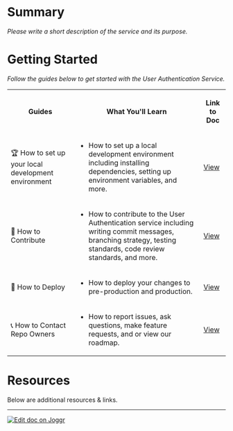 <!--@@joggrdoc@@-->
<!-- @joggr:version(v2):end -->
<!-- @joggr:warning:start -->
<!-- 
  _   _   _    __        __     _      ____    _   _   ___   _   _    ____     _   _   _ 
 | | | | | |   \ \      / /    / \    |  _ \  | \ | | |_ _| | \ | |  / ___|   | | | | | |
 | | | | | |    \ \ /\ / /    / _ \   | |_) | |  \| |  | |  |  \| | | |  _    | | | | | |
 |_| |_| |_|     \ V  V /    / ___ \  |  _ <  | |\  |  | |  | |\  | | |_| |   |_| |_| |_|
 (_) (_) (_)      \_/\_/    /_/   \_\ |_| \_\ |_| \_| |___| |_| \_|  \____|   (_) (_) (_)
                                                              
This document is managed by Joggr. Editing this document could break Joggr's core features, i.e. our 
ability to auto-maintain this document. Please use the Joggr editor to edit this document 
(link at bottom of the page).
-->
<!-- @joggr:warning:end -->
# Summary

*Please write a short description of the service and its purpose.*

# Getting Started

*Follow the guides below to get started with the User Authentication Service.*

<table class="dashdraft-table"><tbody><tr class="dashdraft-table-row"><th class="dashdraft-table-header" colspan="1" rowspan="1" colwidth="316"><p class="dashdraft-paragraph">Guides</p></th><th class="dashdraft-table-header" colspan="1" rowspan="1"><p class="dashdraft-paragraph">What You'll Learn</p></th><th class="dashdraft-table-header" colspan="1" rowspan="1"><p class="dashdraft-paragraph">Link to Doc</p></th></tr><tr class="dashdraft-table-row"><td class="dashdraft-table-cell" colspan="1" rowspan="1" colwidth="316"><p class="dashdraft-paragraph"><span data-name="trophy" class="dashdraft-emoji" data-type="emoji">🏆</span> How to set up your local development environment</p></td><td class="dashdraft-table-cell" colspan="1" rowspan="1"><ul class="dashdraft-list dashdraft-list-bullet"><li class="dashdraft-list-item"><p class="dashdraft-paragraph">How to set up a local development environment including installing dependencies, setting up environment variables, and more.</p></li></ul></td><td class="dashdraft-table-cell" colspan="1" rowspan="1"><p class="dashdraft-paragraph"><a target="_blank" rel="noopener noreferrer" class="dashdraft-link" href="https://app.joggr.io/app/documents/0107f00a-dd15-46a1-bc5f-3116f16ec43b">View</a></p></td></tr><tr class="dashdraft-table-row"><td class="dashdraft-table-cell" colspan="1" rowspan="1" colwidth="316"><p class="dashdraft-paragraph"><span data-name="party" class="dashdraft-emoji" data-type="emoji">🎉</span> How to Contribute</p></td><td class="dashdraft-table-cell" colspan="1" rowspan="1"><ul class="dashdraft-list dashdraft-list-bullet"><li class="dashdraft-list-item"><p class="dashdraft-paragraph">How to contribute to the User Authentication service including writing commit messages, branching strategy, testing standards, code review standards, and more.</p></li></ul></td><td class="dashdraft-table-cell" colspan="1" rowspan="1"><p class="dashdraft-paragraph"><a target="_blank" rel="noopener noreferrer" class="dashdraft-link" href="https://app.joggr.io/app/documents/c80c811a-b3cc-4b6f-b3d7-5cab383ca36f">View</a></p></td></tr><tr class="dashdraft-table-row"><td class="dashdraft-table-cell" colspan="1" rowspan="1" colwidth="316"><p class="dashdraft-paragraph"><span data-name="bullseye" class="dashdraft-emoji" data-type="emoji">🎯</span> How to Deploy</p></td><td class="dashdraft-table-cell" colspan="1" rowspan="1"><ul class="dashdraft-list dashdraft-list-bullet"><li class="dashdraft-list-item"><p class="dashdraft-paragraph">How to deploy your changes to pre-production and production.</p></li></ul></td><td class="dashdraft-table-cell" colspan="1" rowspan="1"><p class="dashdraft-paragraph"><a target="_blank" rel="noopener noreferrer" class="dashdraft-link" href="https://app.joggr.io/app/documents/7d67107f-7a86-4af3-8320-472fc3bcff22">View</a></p></td></tr><tr class="dashdraft-table-row"><td class="dashdraft-table-cell" colspan="1" rowspan="1" colwidth="316"><p class="dashdraft-paragraph"><span data-name="telephone_receiver" class="dashdraft-emoji" data-type="emoji">📞</span> How to Contact Repo Owners</p></td><td class="dashdraft-table-cell" colspan="1" rowspan="1"><ul class="dashdraft-list dashdraft-list-bullet"><li class="dashdraft-list-item"><p class="dashdraft-paragraph">How to report issues, ask questions, make feature requests, and or view our roadmap.</p></li></ul></td><td class="dashdraft-table-cell" colspan="1" rowspan="1"><p class="dashdraft-paragraph"><a target="_blank" rel="noopener noreferrer" class="dashdraft-link" href="https://app.joggr.io/app/documents/598d03c8-e13b-4c44-b0ac-34108b2c7cb4">View</a></p></td></tr></tbody></table>

# Resources

Below are additional resources & links.

<!-- @joggr:editLink(50b1cc0d-c94b-47fa-b119-db5bef0f1782):start -->
---
<a href="https://app.joggr.io/app/documents/50b1cc0d-c94b-47fa-b119-db5bef0f1782/edit">
  <img src="https://cdn.joggr.io/assets/static/badges/joggr-document-edit.svg?did=50b1cc0d-c94b-47fa-b119-db5bef0f1782" alt="Edit doc on Joggr" />
</a>
<!-- @joggr:editLink(50b1cc0d-c94b-47fa-b119-db5bef0f1782):end -->
